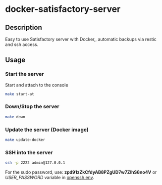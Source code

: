 # docker-satisfactory-server

## Description

Easy to use Satisfactory server with Docker,, automatic backups via restic and ssh access.

## Usage

### Start the server

Start and attach to the console

```bash
make start-at
```

### Down/Stop the server

```bash
make down
```

### Update the server (Docker image)

```bash
make update-docker
```

### SSH into the server

```bash
ssh -p 2222 admin@127.0.0.1
```

For the sudo password, use: **zpd91zZkCfdyAB8PZgUD7w7ZIhS8no4V** or *USER_PASSWORD* variable in [openssh.env](satisfactory/openssh/env/openssh.env).

